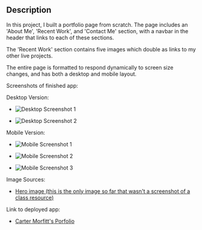 # <Carter-Morfitt-Portfolio>
## Description
In this project, I built a portfolio page from scratch. The page includes an 'About Me', 'Recent Work', and 'Contact Me' section, with a navbar in the header that links to each of these sections. 

The 'Recent Work' section contains five images which double as links to my other live projects.
  
The entire page is formatted to respond dynamically to screen size changes, and has both a desktop and mobile layout. 

Screenshots of finished app:

Desktop Version:

- ![Desktop Screenshot 1](https://i.imgur.com/tmA9K23.png)

- ![Desktop Screenshot 2](https://i.imgur.com/HIuQgCv.png)

Mobile Version:

- ![Mobile Screenshot 1](https://i.imgur.com/TvR9wPL.png)

- ![Mobile Screenshot 2](https://i.imgur.com/GJTe5kX.png)

- ![Mobile Screenshot 3](https://i.imgur.com/emmUxfY.png)

Image Sources:

- [Hero image (this is the only image so far that wasn't a screenshot of a class resource)](https://unsplash.com/photos/QMDap1TAu0g)

Link to deployed app:

- [Carter Morfitt's Porfolio](https://carterfm.github.io/Carter-Morfitt-Portfolio/)
